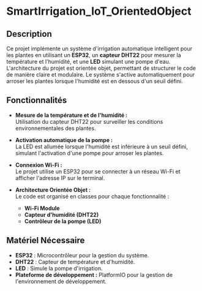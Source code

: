 # SmartIrrigation_IoT_OrientedObject

## Description

Ce projet implémente un système d'irrigation automatique intelligent pour les plantes en utilisant un **ESP32**, un **capteur DHT22** pour mesurer la température et l'humidité, et une **LED** simulant une pompe d'eau. L'architecture du projet est orientée objet, permettant de structurer le code de manière claire et modulaire. Le système s'active automatiquement pour arroser les plantes lorsque l'humidité est en dessous d'un seuil défini.

## Fonctionnalités

- **Mesure de la température et de l'humidité :**  
  Utilisation du capteur DHT22 pour surveiller les conditions environnementales des plantes.

- **Activation automatique de la pompe :**  
  La LED est allumée lorsque l'humidité est inférieure à un seuil défini, simulant l'activation d'une pompe pour arroser les plantes.

- **Connexion Wi-Fi :**  
  Le projet utilise un ESP32 pour se connecter à un réseau Wi-Fi et afficher l'adresse IP sur le terminal.

- **Architecture Orientée Objet :**  
  Le code est organisé en classes pour chaque fonctionnalité :  
  - **Wi-Fi Module**
  - **Capteur d'humidité (DHT22)**
  - **Contrôleur de la pompe (LED)**

## Matériel Nécessaire

- **ESP32** : Microcontrôleur pour la gestion du système.
- **DHT22** : Capteur de température et d'humidité.
- **LED** : Simule la pompe d'irrigation.
- **Plateforme de développement :** PlatformIO pour la gestion de l'environnement de développement.




